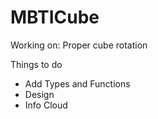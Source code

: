 # MBTICube


Working on: Proper cube rotation


Things to do
  - Add Types and Functions
  - Design
  - Info Cloud
